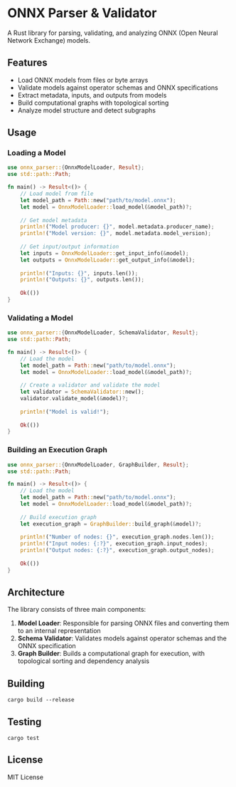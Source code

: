 # ONNX Parser & Validator

A Rust library for parsing, validating, and analyzing ONNX (Open Neural Network Exchange) models.

## Features

- Load ONNX models from files or byte arrays
- Validate models against operator schemas and ONNX specifications
- Extract metadata, inputs, and outputs from models
- Build computational graphs with topological sorting
- Analyze model structure and detect subgraphs

## Usage

### Loading a Model

```rust
use onnx_parser::{OnnxModelLoader, Result};
use std::path::Path;

fn main() -> Result<()> {
    // Load model from file
    let model_path = Path::new("path/to/model.onnx");
    let model = OnnxModelLoader::load_model(&model_path)?;
    
    // Get model metadata
    println!("Model producer: {}", model.metadata.producer_name);
    println!("Model version: {}", model.metadata.model_version);
    
    // Get input/output information
    let inputs = OnnxModelLoader::get_input_info(&model);
    let outputs = OnnxModelLoader::get_output_info(&model);
    
    println!("Inputs: {}", inputs.len());
    println!("Outputs: {}", outputs.len());
    
    Ok(())
}
```

### Validating a Model

```rust
use onnx_parser::{OnnxModelLoader, SchemaValidator, Result};
use std::path::Path;

fn main() -> Result<()> {
    // Load the model
    let model_path = Path::new("path/to/model.onnx");
    let model = OnnxModelLoader::load_model(&model_path)?;
    
    // Create a validator and validate the model
    let validator = SchemaValidator::new();
    validator.validate_model(&model)?;
    
    println!("Model is valid!");
    
    Ok(())
}
```

### Building an Execution Graph

```rust
use onnx_parser::{OnnxModelLoader, GraphBuilder, Result};
use std::path::Path;

fn main() -> Result<()> {
    // Load the model
    let model_path = Path::new("path/to/model.onnx");
    let model = OnnxModelLoader::load_model(&model_path)?;
    
    // Build execution graph
    let execution_graph = GraphBuilder::build_graph(&model)?;
    
    println!("Number of nodes: {}", execution_graph.nodes.len());
    println!("Input nodes: {:?}", execution_graph.input_nodes);
    println!("Output nodes: {:?}", execution_graph.output_nodes);
    
    Ok(())
}
```

## Architecture

The library consists of three main components:

1. **Model Loader**: Responsible for parsing ONNX files and converting them to an internal representation
2. **Schema Validator**: Validates models against operator schemas and the ONNX specification
3. **Graph Builder**: Builds a computational graph for execution, with topological sorting and dependency analysis

## Building

```
cargo build --release
```

## Testing

```
cargo test
```

## License

MIT License